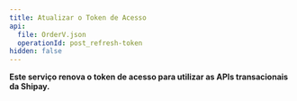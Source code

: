 ```yaml
---
title: Atualizar o Token de Acesso
api:
  file: OrderV.json
  operationId: post_refresh-token
hidden: false
---
```

**Este serviço renova o token de acesso para utilizar as APIs transacionais da Shipay.**